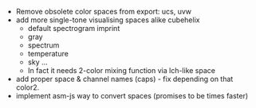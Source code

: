 * Remove obsolete color spaces from export: ucs, uvw
* add more single-tone visualising spaces alike cubehelix
	* default spectrogram imprint
	* gray
	* spectrum
	* temperature
	* sky
	...
	* In fact it needs 2-color mixing function via lch-like space
* add proper space & channel names (caps) - fix depending on that color2.
* implement asm-js way to convert spaces (promises to be times faster)